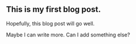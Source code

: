 
## This is my first blog post. 

Hopefully, this blog post will go well. 



Maybe I can write more. 
Can I add something else? 
